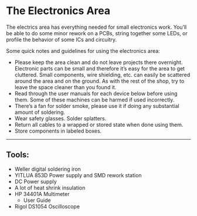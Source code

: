 # The Electronics Area

The electrics area has everything needed for small electronics work. You’ll be able to do some minor rework on a PCBs, string together some LEDs, or profile the behavior of some ICs and circuitry.

Some quick notes and guidelines for using the electronics area:

- Please keep the area clean and do not leave projects there overnight. Electronic parts can be small and therefore it’s easy for the area to get cluttered. Small components, wire shielding, etc. can easily be scattered around the area and on the ground. As with the rest of the shop, try to leave the space cleaner than you found it.
- Read through the user manuals for each device below before using them. Some of these machines can be harmed if used incorrectly.
- There’s a fan for solder smoke, please use it if doing any substantial amount of soldering.
- Wear safety glasses. Solder splatters.
- Return all cables to a wrapped or stored state when done using them.
- Store components in labeled boxes.

---

## Tools:

- Weller digital soldering iron
- YITLUA 853D Power supply and SMD rework station
- DC Power supply
- A lot of heat shrink insulation
- HP 34401A Multimeter
  - User Guide
- Rigol DS1054 Oscilloscope
